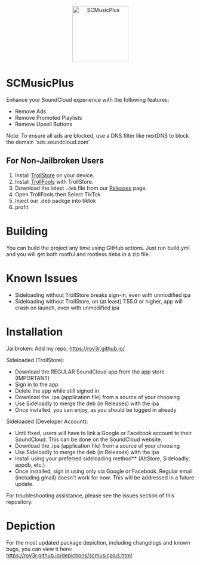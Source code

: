 <p align="center">
  <img src="https://rov3r.github.io/depictions/assets/images/scmusicplus-icon.png" width="150" title="SCMusicPlus">
</p>

# SCMusicPlus
Enhance your SoundCloud experience with the following features:
- Remove Ads
- Remove Promoted Playlists
- Remove Upsell Buttons

Note: To ensure all ads are blocked, use a DNS filter like nextDNS to block the domain 'ads.soundcloud.com'

## For Non-Jailbroken Users

1. Install [TrollStore](https://github.com/opa334/TrollStore) on your device.
2. Install [TrollFools](https://github.com/Lessica/TrollFools) with TrollStore.
3. Download the latest `.deb` file from our [Releases](../../releases) page.
4. Open TrollFools then Select TikTok
5. Inject our .deb packge into tiktok
6. profit

# Building
You can build the project any time using GitHub actions. Just run build.yml and you will get both rootful and rootless debs in a zip file.

# Known Issues
- Sideloading without TrollStore breaks sign-in, even with unmodified ipa
- Sideloading without TrollStore, on (at least) 7.55.0 or higher, app will crash on launch, even with unmodified ipa

# Installation
Jailbroken: Add my repo, https://rov3r.github.io/

Sideloaded (TrollStore):
- Download the REGULAR SoundCloud app from the app store (IMPORTANT)
- Sign in to the app
- Delete the app while still signed in
- Download the .ipa (application file) from a source of your choosing
- Use Sideloadly to merge the deb (in Releases) with the ipa
- Once installed, you can enjoy, as you should be logged in already

Sideloaded (Developer Account):
- Until fixed, users will have to link a Google or Facebook account to their SoundCloud. This can be done on the SoundCloud website.
- Download the .ipa (application file) from a source of your choosing
- Use Sideloadly to merge the deb (in Releases) with the ipa
- Install using your preferred sideloading method** (AltStore, Sideloadly, appdb, etc.)
- Once installed, sign in using only via Google or Facebook. Regular email (including gmail) doesn't work for now. This will be addressed in a future update.

For troubleshooting assistance, please see the issues section of this repository.

# Depiction
For the most updated package depiction, including changelogs and known bugs, you can view it here: https://rov3r.github.io/depictions/scmusicplus.html

